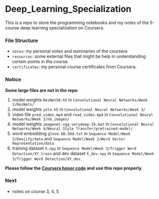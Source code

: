 # Deep_Learning_Specialization
This is a repo to store the programming notebooks and my notes of the 5-course deep learning specialization on Coursera.

### File Structure

* `notes`: my personal notes and summaries of the coursera
* `resources`: some external files that might be help in understanding certain points in the course.
* `certificates`: my personal course certificates from Coursera.

### Notice

**Some large files are not in the repo**:

1. model weights `ResNet50.h5` in `Convolutional Neural Networks/Week 2/ResNets/`
2. model weights `yolo.h5` in `Convolutional Neural Networks/Week 3/`
3. video file `pred_video.mp4` and `road_video.mp4` in `Convolutional Neural Networks/Week 3/nb_images/`
4. model weights `imagenet-vgg-verydeep-19.mat` in `Convolutional Neural Networks/Week 4/Neural Style Transfer/pretrained-model/`
5. word embedding `glove.6B.50d.txt` in `Sequence Model/Week 2/Emojify/data` and `Sequence Model/Week 2/Word Vector Representation/data`
6. training dataset `X.npy` in `Sequence Model/Week 3/Trigger Word Detection/XY_train` and dev dataset `X_dev.npy` in `Sequence Model/Week 3/Trigger Word Detection/XY_dev`.

**Please follow the [Coursera honor code](https://learner.coursera.help/hc/en-us/articles/209818863-Coursera-Honor-Code) and use this repo properly.** 

### Next

- notes on course 3, 4, 5

